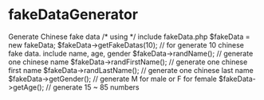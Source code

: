 # fakeDataGenerator
Generate Chinese fake data
/* using */
include fakeData.php
$fakeData = new fakeData;
$fakeData->getFakeDatas(10); // for generate 10 chinese fake data. include name, age, gender
$fakeData->randName();  // generate one chinese name
$fakeData->randFirstName();  // generate one chinese first name
$fakeData->randLastName(); // generate one chinese last name
$fakeData->getGender(); // generate  M for male or F for female
$fakeData->getAge(); // generate 15 ~ 85 numbers
